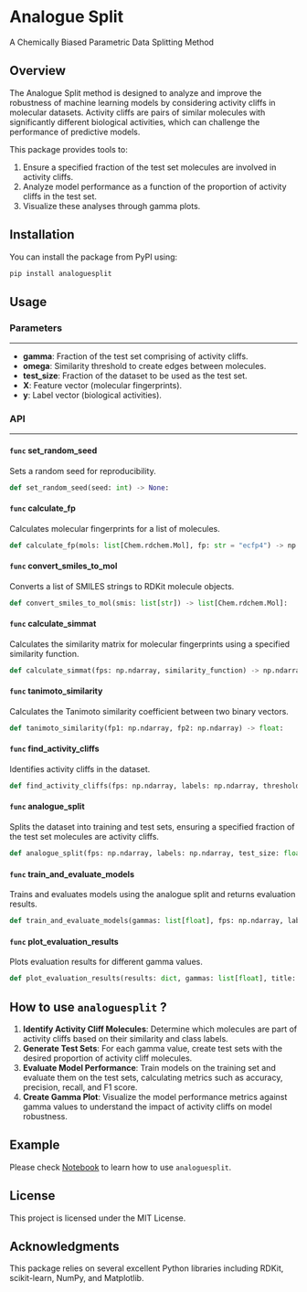 # Analogue Split
A Chemically Biased Parametric Data Splitting Method

## Overview

The Analogue Split method is designed to analyze and improve the robustness of machine learning models by considering activity cliffs in molecular datasets. Activity cliffs are pairs of similar molecules with significantly different biological activities, which can challenge the performance of predictive models.

This package provides tools to:

1. Ensure a specified fraction of the test set molecules are involved in activity cliffs.
2. Analyze model performance as a function of the proportion of activity cliffs in the test set.
3. Visualize these analyses through gamma plots.

## Installation

You can install the package from PyPI using:
```bash
pip install analoguesplit
```

## Usage

### Parameters
---
- **gamma**: Fraction of the test set comprising of activity cliffs.
- **omega**: Similarity threshold to create edges between molecules.
- **test_size**: Fraction of the dataset to be used as the test set.
- **X**: Feature vector (molecular fingerprints).
- **y**: Label vector (biological activities).

### API
---
#### `func` set_random_seed
Sets a random seed for reproducibility.

```python
def set_random_seed(seed: int) -> None:
```

#### `func` calculate_fp
Calculates molecular fingerprints for a list of molecules.

```python
def calculate_fp(mols: list[Chem.rdchem.Mol], fp: str = "ecfp4") -> np.ndarray:
```

#### `func`  convert_smiles_to_mol
Converts a list of SMILES strings to RDKit molecule objects.

```python
def convert_smiles_to_mol(smis: list[str]) -> list[Chem.rdchem.Mol]:
```

#### `func` calculate_simmat
Calculates the similarity matrix for molecular fingerprints using a specified similarity function.

```python
def calculate_simmat(fps: np.ndarray, similarity_function) -> np.ndarray:
```

#### `func` tanimoto_similarity
Calculates the Tanimoto similarity coefficient between two binary vectors.

```python
def tanimoto_similarity(fp1: np.ndarray, fp2: np.ndarray) -> float:
```

#### `func` find_activity_cliffs
Identifies activity cliffs in the dataset.

```python
def find_activity_cliffs(fps: np.ndarray, labels: np.ndarray, threshold: float) -> list[tuple[int, int]]:
```

#### `func` analogue_split
Splits the dataset into training and test sets, ensuring a specified fraction of the test set molecules are activity cliffs.

```python
def analogue_split(fps: np.ndarray, labels: np.ndarray, test_size: float, gamma: float, omega: float) -> tuple[np.ndarray, np.ndarray]:
```

#### `func` train_and_evaluate_models
Trains and evaluates models using the analogue split and returns evaluation results.

```python
def train_and_evaluate_models(gammas: list[float], fps: np.ndarray, labels: np.ndarray, models: dict, test_size: float, omega: float) -> dict:
```

#### `func` plot_evaluation_results
Plots evaluation results for different gamma values.

```python
def plot_evaluation_results(results: dict, gammas: list[float], title: str) -> None:
```

## How to use `analoguesplit` ? 

1. **Identify Activity Cliff Molecules**: Determine which molecules are part of activity cliffs based on their similarity and class labels.
2. **Generate Test Sets**: For each gamma value, create test sets with the desired proportion of activity cliff molecules.
3. **Evaluate Model Performance**: Train models on the training set and evaluate them on the test sets, calculating metrics such as accuracy, precision, recall, and F1 score.
4. **Create Gamma Plot**: Visualize the model performance metrics against gamma values to understand the impact of activity cliffs on model robustness.

## Example

Please check [Notebook](https://github.com/Manas02/analogue-split/blob/main/notebook/) to learn how to use `analoguesplit`.

## License

This project is licensed under the MIT License.

## Acknowledgments

This package relies on several excellent Python libraries including RDKit, scikit-learn, NumPy, and Matplotlib.

